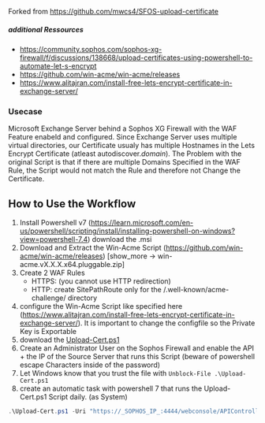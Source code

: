 Forked from https://github.com/mwcs4/SFOS-upload-certificate
##### additional Ressources
 - https://community.sophos.com/sophos-xg-firewall/f/discussions/138668/upload-certificates-using-powershell-to-automate-let-s-encrypt
 - https://github.com/win-acme/win-acme/releases
 - https://www.alitajran.com/install-free-lets-encrypt-certificate-in-exchange-server/

### Usecase
Microsoft Exchange Server behind a Sophos XG Firewall with the WAF Feature enabeld and configured. Since Exchange Server uses multiple virtual directories, our Certificate usualy has multiple Hostnames in the Lets Encrypt Certificate (atleast autodiscover._domain_). 
The Problem with the original Script is that if there are multiple Domains Specified in the WAF Rule, the Script would not match the Rule and therefore not Change the Certificate.

## How to Use the Workflow
1. Install Powershell v7 (https://learn.microsoft.com/en-us/powershell/scripting/install/installing-powershell-on-windows?view=powershell-7.4) download the .msi
2. Download and Extract the Win-Acme Script (https://github.com/win-acme/win-acme/releases) [show_more -> win-acme.vX.X.X.x64.pluggable.zip]
3. Create 2 WAF Rules
   - HTTPS: (you cannot use HTTP redirection)
   - HTTP: create SitePathRoute only for the /.well-known/acme-challenge/ directory
4. configure the Win-Acme Script like specified here (https://www.alitajran.com/install-free-lets-encrypt-certificate-in-exchange-server/).
   It is important to change the configfile so the Private Key is Exportable
5. download the [Upload-Cert.ps1](https://github.com/ToughEdgyGuy/SFOS-upload-certificate/blob/main/Upload-Cert.ps1)
6. Create an Administrator User on the Sophos Firewall and enable the API + the IP of the Source Server that runs this Script (beware of powershell escape Characters inside of the password)
7. Let Windows know that you trust the file with ```Unblock-File .\Upload-Cert.ps1```
8. create an automatic task with powershell 7 that runs the Upload-Cert.ps1 Script daily. (as System)
   
``` powershell 7
.\Upload-Cert.ps1 -Uri "https://_SOPHOS_IP_:4444/webconsole/APIController" -User "_SOPHOS_USER_" -Pw "_SOPHOS_USER_PASSWORD_" -CertificateFriendlyName "_CERTNAME_SPECIFIED_IN_THE_WIN_ACME_SCRIPT_" -verbose
```
